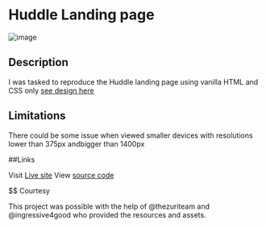 # Huddle Landing page

![image](https://user-images.githubusercontent.com/19888682/174697566-21322a18-143f-42cb-b834-ffda7f7baa45.png)

## Description

I was tasked to reproduce the Huddle landing page using vanilla HTML and CSS only [see design here](https://github.com/Nems1/huddle/blob/main/design/desktop-design.jpg)

## Limitations

There could be some issue when viewed smaller devices with resolutions lower than 375px andbigger than 1400px

##Links

Visit [Live site](https://nems1.github.io/huddle/index.html)
View [source code](https://github.com/Nems1/huddle)

$$ Courtesy

This project was possible with the help of @thezuriteam and @ingressive4good who provided the resources and assets.
